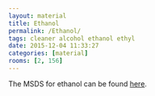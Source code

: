 ```yaml
---
layout: material
title: Ethanol
permalink: /Ethanol/
tags: cleaner alcohol ethanol ethyl
date: 2015-12-04 11:33:27
categories: [material]
rooms: [2, 156]
---
```


The MSDS for ethanol can be found [here]({{baseurl}}/sheets/ethanol200.pdf).

